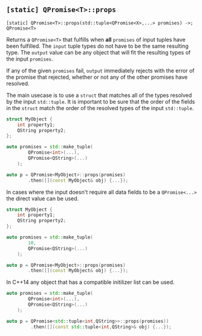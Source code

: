 ## `[static] QPromise<T>::props`

```
[static] QPromise<T>::props(std::tuple<QPromise<X>,...> promises) ->; QPromise<T>
```

Returns a `QPromise<T>` that fulfills when **all** `promises` of input tuples have been fulfilled. The `input` tuple types do not have to be the same resulting type. The `output` value can be any object that will fit the resulting types of the input `promises`.

If any of the given `promises` fail, `output` immediately rejects with the error of the promise that rejected, whether or not any of the other promises have resolved.

The main usecase is to use a `struct` that matches all of the types resolved by the input `std::tuple`.  It is important to be sure that the order of the fields in the `struct` match the order of the resolved types of the input `std::tuple`.

```cpp
struct MyObject {
    int property1;
    QString property2;
};

auto promises = std::make_tuple(
        QPromise<int>(...),
        QPromise<QString>(...)
    );

auto p = QPromise<MyObject>::props(promises)
        .then([](const MyObject& obj) {...});
```

In cases where the input doesn't require all data fields to be a `QPromise<...>` the direct value can be used.

```cpp
struct MyObject {
    int property1;
    QString property2;
};

auto promises = std::make_tuple(
        10,
        QPromise<QString>(...)
    );

auto p = QPromise<MyObject>::props(promises)
        .then([](const MyObject& obj) {...});
```

In C++14 any object that has a compatible initilizer list can be used.

```cpp
auto promises = std::make_tuple(
        QPromise<int>(...),
        QPromise<QString>(...)
    );

auto p = QPromise<std::tuple<int,QString>>::props(promises))
         .then([](const std::tuple<int,QString>& obj) {...});
```
